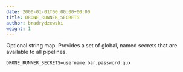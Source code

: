 ```yaml
---
date: 2000-01-01T00:00:00+00:00
title: DRONE_RUNNER_SECRETS
author: bradrydzewski
weight: 1
---
```


Optional string map. Provides a set of global, named secrets that are available to all pipelines.

```
DRONE_RUNNER_SECRETS=username:bar,password:qux
```
